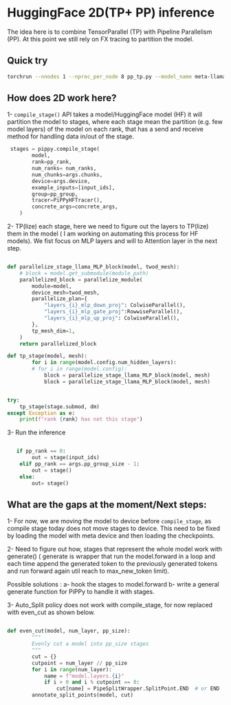 # HuggingFace 2D(TP+ PP) inference 

The idea here is to combine TensorParallel (TP) with Pipeline Parallelism (PP). At this point we still rely on FX tracing to partition the model. 

## Quick try

```bash
torchrun --nnodes 1 --nproc_per_node 8 pp_tp.py --model_name meta-llama/Llama-2-7b-chat-hf  --world_size 8 --pp_group_size 1 --tp_group_size 8

```
## How does 2D work here?

1- `compile_stage()` API takes a model/HuggingFace model (HF) it will partition the model to stages, where each stage mean the partition (e.g. few model layers) of the model on each rank, that has a send and receive method for handling data in/out of the stage.

```python 
 stages = pippy.compile_stage(
        model,
        rank=pp_rank,
        num_ranks= num_ranks,
        num_chunks=args.chunks,
        device=args.device,
        example_inputs=[input_ids],
        group=pp_group,
        tracer=PiPPyHFTracer(),
        concrete_args=concrete_args,
    )
```

2- TP(lize) each stage, here we need to figure out the layers to TP(lize) them in the model ( I am working on automating this process for HF models). We fist focus on MLP layers and will to Attention layer in the next step.

```python

def parallelize_stage_llama_MLP_block(model, twod_mesh):
    # block = model.get_submodule(module_path)
    parallelized_block = parallelize_module(
        module=model,
        device_mesh=twod_mesh,
        parallelize_plan={
            "layers_{i}_mlp_down_proj": ColwiseParallel(),
            "layers_{i}_mlp_gate_proj":RowwiseParallel(),
            "layers_{i}_mlp_up_proj": ColwiseParallel(),
        },
        tp_mesh_dim=1,
    )
    return parallelized_block

def tp_stage(model, mesh):
        for i in range(model.config.num_hidden_layers):
        # for i in range(model.config):
            block = parallelize_stage_llama_MLP_block(model, mesh)
            block = parallelize_stage_llama_MLP_block(model, mesh)


try:
    tp_stage(stage.submod, dm)
except Exception as e:
    print(f"rank {rank} has not this stage")

```

3- Run the inference

```python

   if pp_rank == 0:
        out = stage(input_ids)
    elif pp_rank == args.pp_group_size - 1:
        out = stage()
    else:
        out= stage()
```

## What are the gaps at the moment/Next steps:

1- For now, we are moving the model to device before `compile_stage`, as compile stage today does not move stages to device. This need to be fixed by loading the model with meta device and then loading the checkpoints.

2- Need to figure out how, stages that represent the whole model work with generate() ( generate is wrapper that run the model.forward in a loop and each time append the generated token to the previously generated tokens and run forward again util reach to max_new_token limit).

Possible solutions :
    a- hook the stages to model.forward
    b- write a general generate function for PiPPy to handle it with stages.

3- Auto_Split policy does not work with compile_stage, for now replaced with even_cut as shown below.

```python

def even_cut(model, num_layer, pp_size):
        """
        Evenly cut a model into pp_size stages
        """
        cut = {}
        cutpoint = num_layer // pp_size
        for i in range(num_layer):
            name = f"model.layers.{i}"
            if i > 0 and i % cutpoint == 0:
                cut[name] = PipeSplitWrapper.SplitPoint.END  # or END
        annotate_split_points(model, cut) 

```
